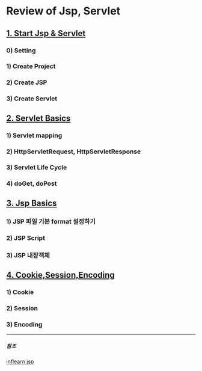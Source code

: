 ﻿# Review of Jsp, Servlet

## [1. Start Jsp & Servlet](./1.%20Start%20Jsp&Servlet.md)
### 0) Setting
### 1) Create Project
### 2) Create JSP
### 3) Create Servlet
 
## [2. Servlet Basics](./2.%20Servlet%20Basics.md)
### 1) Servlet mapping
### 2) HttpServletRequest, HttpServletResponse
### 3) Servlet Life Cycle
### 4) doGet, doPost

## [3. Jsp Basics](./3.%20Jsp%20Basics.md)
### 1) JSP 파일 기본 format 설정하기
### 2) JSP Script
### 3) JSP 내장객체

## [4. Cookie,Session,Encoding](./4.%20Cookie,Session,Encoding.md)
### 1) Cookie
### 2) Session
### 3) Encoding

***
##### 참조
[inflearn jsp](https://www.inflearn.com/course/%EC%8B%A4%EC%A0%84-jsp_renew)